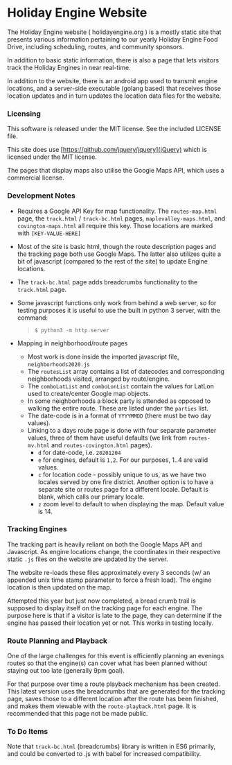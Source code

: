 # Holiday Engine Website
The Holiday Engine website ( holidayengine.org ) is a mostly static site that presents various information pertaining to our yearly Holiday Engine Food Drive, including scheduling, routes, and community sponsors.

In addition to basic static information, there is also a page that lets visitors track the Holiday Engines in near real-time.

In addition to the website, there is an android app used to transmit engine locations, and a server-side executable (golang based) that receives those location updates and in turn updates the location data files for the website.

### Licensing

This software is released under the MIT license.  See the included LICENSE file.

This site does use [https://github.com/jquery/jquery](jQuery) which is licensed under the MIT license.

The pages that display maps also utilise the Google Maps API, which uses a commercial license.


### Development Notes

* Requires a Google API Key for map functionality.  The ```routes-map.html``` page, the ```track.html``` / ```track-bc.html``` pages, ```maplevalley-maps.html```, and ```covington-maps.html``` all require this key.  Those locations are marked with ```[KEY-VALUE-HERE]```

* Most of the site is basic html, though the route description pages and the tracking page both use Google Maps.  The latter also utilizes quite a bit of javascript (compared to the rest of the site) to update Engine locations.

* The ```track-bc.html``` page adds breadcrumbs functionality to the ```track.html``` page. 

* Some javascript functions only work from behind a web server, so for testing purposes it is useful to use the built in python 3 server, with the command: 

  > ```$ python3 -m http.server```

* Mapping in neighborhood/route pages
  - Most work is done inside the imported javascript file, ```neighborhoods2020.js```
  - The ```routesList``` array contains a list of datecodes and corresponding neighborhoods visited, arranged by route/engine.
  - The ```comboLatList``` and ```comboLonList``` contain the values for LatLon used to create/center Google map objects.
  - In some neighborhoods a block party is attended as opposed to walking the entire route.  These are listed under the ```parties``` list.
  - The date-code is in a format of ```YYYYMMDD``` (there must be two day values).
  - Linking to a days route page is done with four separate parameter values, three of them have useful defaults (we link from ```routes-mv.html``` and ```routes-covington.html``` pages).
    - ```d``` for date-code, i.e. ```20201204```
    - ```e``` for engines, default is ```1,2```.  For our purposes, 1..4 are valid values.
    - ```c``` for location code - possibly unique to us, as we have two locales served by one fire district.  Another option is to have a separate site or routes page for a different locale.  Default is blank, which calls our primary locale.
    - ```z``` zoom level to default to when displaying the map.  Default value is 14.


### Tracking Engines

The tracking part is heavily reliant on both the Google Maps API and Javascript. As engine locations change, the coordinates in their respective static ```.js``` files on the website are updated by the server.

The website re-loads these files approximately every 3 seconds (w/ an appended unix time stamp parameter to force a fresh load). The engine location is then updated on the map.

Attempted this year but just now completed, a bread crumb trail is supposed to display itself on the tracking page for each engine. The purpose here is that if a visitor is late to the page, they can determine if the engine has passed their location yet or not. This works in testing locally.

### Route Planning and Playback

One of the large challenges for this event is efficiently planning an evenings routes so that the engine(s) can cover what has been planned without staying out too late (generally 9pm goal).

For that purpose over time a route playback mechanism has been created.  This latest version uses the breadcrumbs that are generated for the tracking page, saves those to a different location after the route has been finished, and makes them viewable with the ```route-playback.html``` page.  It is recommended that this page not be made public.

### To Do Items

Note that ```track-bc.html``` (breadcrumbs) library is written in ES6 primarily, and could be converted to .js with babel for increased compatibility.

